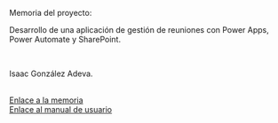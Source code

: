 Memoria del proyecto:
<br>
<p>Desarrollo de una aplicación de gestión de reuniones con Power Apps, Power Automate y SharePoint.</p>
<br>
<p>Isaac González Adeva.</p>
<br>
<a href="">Enlace a la memoria</a>
<br>
<a href="">Enlace al manual de usuario</a>
